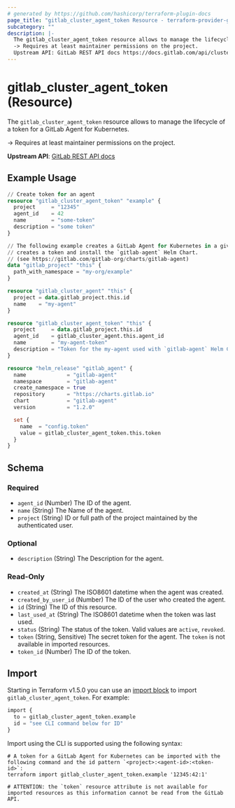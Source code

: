 ```yaml
---
# generated by https://github.com/hashicorp/terraform-plugin-docs
page_title: "gitlab_cluster_agent_token Resource - terraform-provider-gitlab"
subcategory: ""
description: |-
  The gitlab_cluster_agent_token resource allows to manage the lifecycle of a token for a GitLab Agent for Kubernetes.
  -> Requires at least maintainer permissions on the project.
  Upstream API: GitLab REST API docs https://docs.gitlab.com/api/cluster_agents/#create-an-agent-token
---
```


# gitlab_cluster_agent_token (Resource)

The `gitlab_cluster_agent_token` resource allows to manage the lifecycle of a token for a GitLab Agent for Kubernetes.

-> Requires at least maintainer permissions on the project.

**Upstream API**: [GitLab REST API docs](https://docs.gitlab.com/api/cluster_agents/#create-an-agent-token)

## Example Usage

```terraform
// Create token for an agent
resource "gitlab_cluster_agent_token" "example" {
  project     = "12345"
  agent_id    = 42
  name        = "some-token"
  description = "some token"
}

// The following example creates a GitLab Agent for Kubernetes in a given project,
// creates a token and install the `gitlab-agent` Helm Chart.
// (see https://gitlab.com/gitlab-org/charts/gitlab-agent)
data "gitlab_project" "this" {
  path_with_namespace = "my-org/example"
}

resource "gitlab_cluster_agent" "this" {
  project = data.gitlab_project.this.id
  name    = "my-agent"
}

resource "gitlab_cluster_agent_token" "this" {
  project     = data.gitlab_project.this.id
  agent_id    = gitlab_cluster_agent.this.agent_id
  name        = "my-agent-token"
  description = "Token for the my-agent used with `gitlab-agent` Helm Chart"
}

resource "helm_release" "gitlab_agent" {
  name             = "gitlab-agent"
  namespace        = "gitlab-agent"
  create_namespace = true
  repository       = "https://charts.gitlab.io"
  chart            = "gitlab-agent"
  version          = "1.2.0"

  set {
    name  = "config.token"
    value = gitlab_cluster_agent_token.this.token
  }
}
```

<!-- schema generated by tfplugindocs -->
## Schema

### Required

- `agent_id` (Number) The ID of the agent.
- `name` (String) The Name of the agent.
- `project` (String) ID or full path of the project maintained by the authenticated user.

### Optional

- `description` (String) The Description for the agent.

### Read-Only

- `created_at` (String) The ISO8601 datetime when the agent was created.
- `created_by_user_id` (Number) The ID of the user who created the agent.
- `id` (String) The ID of this resource.
- `last_used_at` (String) The ISO8601 datetime when the token was last used.
- `status` (String) The status of the token. Valid values are `active`, `revoked`.
- `token` (String, Sensitive) The secret token for the agent. The `token` is not available in imported resources.
- `token_id` (Number) The ID of the token.

## Import

Starting in Terraform v1.5.0 you can use an [import block](https://developer.hashicorp.com/terraform/language/import) to import `gitlab_cluster_agent_token`. For example:
```terraform
import {
  to = gitlab_cluster_agent_token.example
  id = "see CLI command below for ID"
}
```

Import using the CLI is supported using the following syntax:

```shell
# A token for a GitLab Agent for Kubernetes can be imported with the following command and the id pattern `<project>:<agent-id>:<token-id>`:
terraform import gitlab_cluster_agent_token.example '12345:42:1'

# ATTENTION: the `token` resource attribute is not available for imported resources as this information cannot be read from the GitLab API.
```
